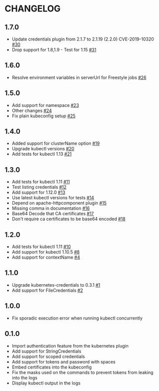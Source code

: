 CHANGELOG
=========

1.7.0
-----
* Update credentials plugin from 2.1.7 to 2.1.19 (2.2.0) CVE-2019-10320 [#30](https://github.com/jenkinsci/kubernetes-cli-plugin/pull/30)
* Drop support for 1.8,1.9 - Test for 1.15 [#31](https://github.com/jenkinsci/kubernetes-cli-plugin/pull/31)

1.6.0
-----
* Resolve environment variables in serverUrl for Freestyle jobs [#26](https://github.com/jenkinsci/kubernetes-cli-plugin/pull/26)

1.5.0
-----
* Add support for namespace [#23](https://github.com/jenkinsci/kubernetes-cli-plugin/pull/23)
* Other changes [#24](https://github.com/jenkinsci/kubernetes-cli-plugin/pull/24)
* Fix plain kubeconfig setup [#25](https://github.com/jenkinsci/kubernetes-cli-plugin/pull/25)

1.4.0
-----
* Added support for clusterName option [#19](https://github.com/jenkinsci/kubernetes-cli-plugin/pull/19)
* Upgrade kubectl versions [#20](https://github.com/jenkinsci/kubernetes-cli-plugin/pull/20)
* Add tests for kubectl 1.13 [#21](https://github.com/jenkinsci/kubernetes-cli-plugin/pull/21)

1.3.0
-----
* Add tests for kubectl 1.11 [#11](https://github.com/jenkinsci/kubernetes-cli-plugin/pull/11)
* Test listing credentials [#12](https://github.com/jenkinsci/kubernetes-cli-plugin/pull/12)
* Add support for 1.12.0 [#13](https://github.com/jenkinsci/kubernetes-cli-plugin/pull/13)
* Use latest kubectl versions for tests [#14](https://github.com/jenkinsci/kubernetes-cli-plugin/pull/14)
* Depend on apache-httpcomponent plugin [#15](https://github.com/jenkinsci/kubernetes-cli-plugin/pull/15)
* Missing comma in documentation [#16](https://github.com/jenkinsci/kubernetes-cli-plugin/pull/16)
* Base64 Decode that CA certificates [#17](https://github.com/jenkinsci/kubernetes-cli-plugin/pull/17)
* Don't require ca certificates to be base64 encoded [#18](https://github.com/jenkinsci/kubernetes-cli-plugin/pull/18)

1.2.0
-----
* Add tests for kubectl 1.11 [#10](https://github.com/jenkinsci/kubernetes-cli-plugin/pull/10)
* Add support for kubectl 1.10.5 [#8](https://github.com/jenkinsci/kubernetes-cli-plugin/pull/8)
* Add support for contextName [#4](https://github.com/jenkinsci/kubernetes-cli-plugin/pull/4)

1.1.0
-----
* Upgrade kubernetes-credentials to 0.3.1 [#1](https://github.com/jenkinsci/kubernetes-cli-plugin/pull/1)
* Add support for FileCredentials [#2](https://github.com/jenkinsci/kubernetes-cli-plugin/pull/2)

1.0.0
-----
* Fix sporadic execution error when running kubectl concurrently

0.1.0
-----
* Import authentication feature from the kubernetes plugin
* Add support for StringCredentials
* Add support for scoped credentials
* Add support for tokens and password with spaces
* Embed certificates into the kubeconfig
* Fix the masks used on the commands to prevent tokens from leaking into the logs
* Display kubectl output in the logs
